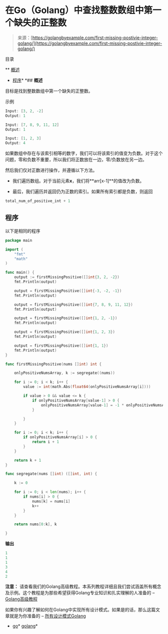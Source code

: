 <!--yml

类别：未分类

日期：2024-10-13 06:43:29

-->

# 在Go（Golang）中查找整数数组中第一个缺失的正整数

> 来源：[https://golangbyexample.com/first-missing-postivie-integer-golang/](https://golangbyexample.com/first-missing-postivie-integer-golang/)

目录

**   [概述](#Overview "Overview")

+   [程序](#Program "Program")*  *## **概述**

目标是找到整数数组中第一个缺失的正整数。

示例

```go
Input: [3, 2, -2]
Output: 1

Input: [7, 8, 9, 11, 12]
Output: 1

Input: [1, 2, 3]
Output: 4
```

如果数组中存在与该索引相等的数字，我们可以将该索引的值变为负数。对于这个问题，零和负数不重要，所以我们将正数放在一边，零/负数放在另一边。

然后我们仅对正数进行操作，并遵循以下方法。

+   我们遍历数组。对于当前元素**x**，我们将**arr[x-1]**的值改为负数。

+   最后，我们遍历并返回仍为正数的索引。如果所有索引都是负数，则返回

```go
total_num_of_positive_int + 1
```

## **程序**

以下是相同的程序

```go
package main

import (
	"fmt"
	"math"
)

func main() {
	output := firstMissingPositive([]int{3, 2, -2})
	fmt.Println(output)

	output = firstMissingPositive([]int{-3, -2, -1})
	fmt.Println(output)

	output = firstMissingPositive([]int{7, 8, 9, 11, 12})
	fmt.Println(output)

	output = firstMissingPositive([]int{1, 2, -1})
	fmt.Println(output)

	output = firstMissingPositive([]int{1, 2, 3})
	fmt.Println(output)

	output = firstMissingPositive([]int{1, 1})
	fmt.Println(output)
}

func firstMissingPositive(nums []int) int {

	onlyPositiveNumsArray, k := segregate((nums))

	for i := 0; i < k; i++ {
		value := int(math.Abs(float64(onlyPositiveNumsArray[i])))

		if value > 0 && value <= k {
			if onlyPositiveNumsArray[value-1] > 0 {
				onlyPositiveNumsArray[value-1] = -1 * onlyPositiveNumsArray[value-1]
			}

		}
	}

	for i := 0; i < k; i++ {
		if onlyPositiveNumsArray[i] > 0 {
			return i + 1
		}
	}

	return k + 1
}

func segregate(nums []int) ([]int, int) {

	k := 0

	for i := 0; i < len(nums); i++ {
		if nums[i] > 0 {
			nums[k] = nums[i]
			k++
		}
	}

	return nums[0:k], k

}
```

**输出**

```go
1
1
1
3
4
2
```

**注意：** 请查看我们的Golang高级教程。本系列教程详细且我们尝试涵盖所有概念及示例。这个教程是为那些希望获得Golang专业知识和扎实理解的人准备的 – [Golang高级教程](https://golangbyexample.com/golang-comprehensive-tutorial/)

如果你有兴趣了解如何在Golang中实现所有设计模式。如果是的话，那么这篇文章就是为你准备的 – [所有设计模式Golang](https://golangbyexample.com/all-design-patterns-golang/)

+   [go](https://golangbyexample.com/tag/go/)*   [golang](https://golangbyexample.com/tag/golang/)*
